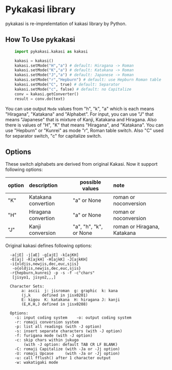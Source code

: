 Pykakasi library
==================

pykakasi is re-imprelemtation of kakasi library by Python.

How To Use pykakasi
------------------

```python
    import pykakasi.kakasi as kakasi

    kakasi = kakasi()
    kakasi.setMode("H","a") # default: Hiragana -> Roman
    kakasi.setMode("K","a") # default: Katakana -> Roman
    kakasi.setMode("J","a") # default: Japanese -> Roman
    kakasi.setMode("r","Hepburn") # default: use Hepburn Roman table
    kakasi.setMode("C", true) # default: Separator
    kakasi.setMode("c", false) # default: no Capitalize
    conv = kakasi.getConverter()
    result = conv.do(text)
```

You can use output `Mode` values from "h", "k", "a" which is each means
"Hiragana", "Katakana" and "Alphabet".
For input, you can use "J" that means "Japanese" that is
mixture of Kanji, Katakana and Hiragana.
Also there is values of "H", "K" that means "Hiragana", and "Katakana".
You can use  "Hepburn" or "Kunrei" as mode "r", Roman table switch.
Also "C" used for separator switch, "c" for capitalize switch.


Options
-------------------

These switch alphabets are derived from original Kakasi.
Now it support following options:

| option | description         | possible values | note                  |
| ------ | :----------         | --------------- | :----------           |
| "K"    | Katakana convertion | "a" or None     | roman or noconversion |
| "H"    | Hiragana convertion | "a" or None     | roman or noconversion |
| "J"    | Kanji conversion    | "a", "h", "k", or None | roman or Hiragana, Katakana |

Original kakasi defines following options:

```
  -a[jE] -j[aE] -g[ajE] -k[ajKH]
  -E[aj] -K[ajkH] -H[ajkK] -J[ajkKH]
  -i{oldjis,newjis,dec,euc,sjis}
   -o{oldjis,newjis,dec,euc,sjis}
  -r{hepburn,kunrei} -p -s -f -c"chars" 
   [jisyo1, jisyo2,,,]

  Character Sets:
       a: ascii  j: jisroman  g: graphic  k: kana 
       (j,k     defined in jisx0201)
       E: kigou  K: katakana  H: hiragana J: kanji
       (E,K,H,J defined in jisx0208)

  Options:
    -i: input coding system    -o: output coding system
    -r: romaji conversion system
    -p: list all readings (with -J option)
    -s: insert separate characters (with -J option)
    -f: furigana mode (with -J option)
    -c: skip chars within jukugo
        (with -J option: default TAB CR LF BLANK)
    -C: romaji Capitalize (with -Ja or -Jj option)
    -U: romaji Upcase     (with -Ja or -Jj option)
    -u: call fflush() after 1 character output
    -w: wakatigaki mode
```
